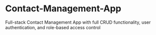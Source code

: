 # Contact-Management-App
Full-stack Contact Management App with full CRUD functionality, user authentication, and role-based access control

